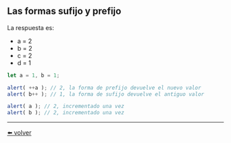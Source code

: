 ## Las formas sufijo y prefijo

La respuesta es:

* a = 2
* b = 2
* c = 2
* d = 1

````js
let a = 1, b = 1;

alert( ++a ); // 2, la forma de prefijo devuelve el nuevo valor
alert( b++ ); // 1, la forma de sufijo devuelve el antiguo valor

alert( a ); // 2, incrementado una vez
alert( b ); // 2, incrementado una vez
````

---
[⬅️ volver](https://github.com/VictorHugoAguilar/javascript-interview-questions-explained/tree/main/theory/first-steps/08_operators)
